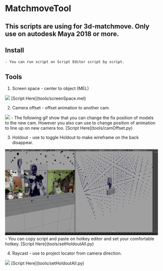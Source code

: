 # MatchmoveTool

## This scripts are using for 3d-matchmove. Only use on autodesk Maya 2018 or more.

## Install
    - You can run script on Script Editor script by script.

## Tools

1. Screen space - center to object (MEL)
<img src=".\src\ScreenspaceExample.gif" />
[Script Here](tools/screenSpace.mel)


2. Camera offset - offset animation to another cam
<img src=".\src\camOffset.gif" />
    - The following gif show that you can change the fix position of models to the new cam. However you also can use to change position of animation to line up on new camera too.
[Script Here](tools/camOffset.py)

3. Holdout - use to toggle Holdout to make wireframe on the back disappear.
<img src=".\src\holdout.gif" />
    - You can copy script and paste on hotkey editor and set your comfortable hotkey.
[Script Here](tools/setHoldoutAll.py)

4. Raycast - use to project locator from camera direction.
<img src=".\src\raycast.gif" />
[Script Here](tools/setHoldoutAll.py)